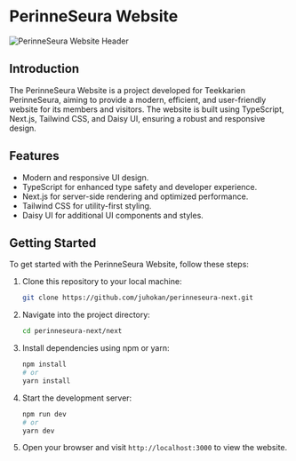 # PerinneSeura Website

![PerinneSeura Website Header](https://github.com/juhokan/perinneseura-next/assets/156090779/4af64597-b036-49ac-a4a0-4425935dc10d)

## Introduction

The PerinneSeura Website is a project developed for Teekkarien PerinneSeura, aiming to provide a modern, efficient, and user-friendly website for its members and visitors. The website is built using TypeScript, Next.js, Tailwind CSS, and Daisy UI, ensuring a robust and responsive design.

## Features

- Modern and responsive UI design.
- TypeScript for enhanced type safety and developer experience.
- Next.js for server-side rendering and optimized performance.
- Tailwind CSS for utility-first styling.
- Daisy UI for additional UI components and styles.

## Getting Started

To get started with the PerinneSeura Website, follow these steps:

1. Clone this repository to your local machine:

   ```bash
   git clone https://github.com/juhokan/perinneseura-next.git
   ```
2. Navigate into the project directory:
   ```bash
   cd perinneseura-next/next
   ```
3. Install dependencies using npm or yarn:
    ```bash
   npm install
    # or
    yarn install
   ```
4. Start the development server:
    ```bash
    npm run dev
    # or
   yarn dev
   ```
5. Open your browser and visit `http://localhost:3000` to view the website.


